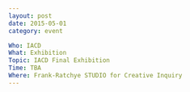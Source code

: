 ```yaml
---
layout: post
date: 2015-05-01
category: event

Who: IACD
What: Exhibition
Topic: IACD Final Exhibition
Time: TBA
Where: Frank-Ratchye STUDIO for Creative Inquiry
---
```


